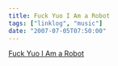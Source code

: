 ```yaml
---
title: Fuck Yuo I Am a Robot
tags: ["linklog", "music"]
date: "2007-07-05T07:50:00"
---
```


[Fuck Yuo I Am a Robot](http://fuckyuoiamarobot.com/)
